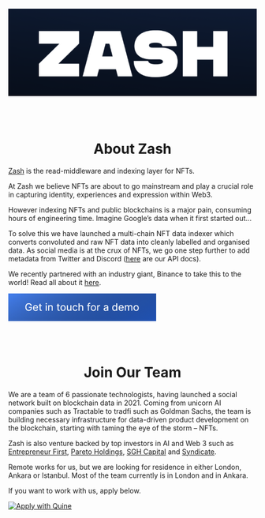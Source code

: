 ![Zash Logo](https://github.com/quine-sh-demo/.github/blob/main/profile/zash_logo.png)

<br/><br/>

<h1 align="center">About Zash</h1>

[Zash](http://zash.sh) is the read-middleware and indexing layer for NFTs.  

At Zash we believe NFTs are about to go mainstream and play a crucial role in capturing identity, experiences and expression within Web3. 

However indexing NFTs and public blockchains is a major pain, consuming hours of engineering time. Imagine Google’s data when it first started out…

To solve this we have launched a multi-chain NFT data indexer which converts convoluted and raw NFT data into cleanly labelled and organised data. As social media is at the crux of NFTs, we go one step further to add metadata from Twitter and Discord ([here](https://zashapi.readme.io/reference/introduction) are our API docs).

We recently partnered with an industry giant, Binance to take this to the world! Read all about it [here](https://www.zashfinance.xyz/news/zash-the-enterprise-grade-nft-analytics-platform-announces-partnership-with-binance).

[<img src="https://github.com/quine-sh-demo/.github/blob/main/profile/zash_button.png" width="300" align="center"/>](https://www.zashfinance.xyz/contact)

<br/><br/>

<h1 align="center">Join Our Team</h1>

We are a team of 6 passionate technologists, having launched a social network built on blockchain data in 2021. Coming from unicorn AI companies such as Tractable to tradfi such as Goldman Sachs, the team is building necessary infrastructure for data-driven product development on the blockchain, starting with taming the eye of the storm – NFTs. 

Zash is also venture backed by top investors in AI and Web 3 such as [Entrepreneur First](https://techcrunch.com/2022/06/28/entrepreneur-first-raises-158m-at-a-560m-valuation-adding-stripes-collison-brothers-to-its-list-of-backers/), [Pareto Holdings](https://www.forbes.com/sites/yolarobert1/2021/04/30/shutterstock-billionaire-jon-oringer-and-serial-entrepreneur-ed-lando-launch-the-pareto-fellowship/), [SGH Capital](https://www.sghcapital.com/) and [Syndicate](https://www.syndicateprotocol.org/).

Remote works for us, but we are looking for residence in either London, Ankara or Istanbul. Most of the team currently is in London and in Ankara.

If you want to work with us, apply below.

<a href="https://quine.sh/apply/81538077" target="_blank" rel="noopener"><img src="https://quine.sh/images/awq/btn-default.png" alt="Apply with Quine" width="412" height="55" /></a>
